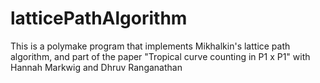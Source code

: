 # latticePathAlgorithm
This is a polymake program that implements Mikhalkin's lattice path algorithm, and part of the paper "Tropical curve counting in P1 x P1" with Hannah Markwig and Dhruv Ranganathan
